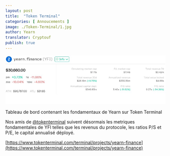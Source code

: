 ```yaml
---
layout: post
title:  "Token Terminal"
categories: [ Annoucements ]
image: ./Token-Terminal/1.jpg
author: Yearn
translator: Cryptouf
publish: true
---
```


![](1.jpg)

Tableau de bord contenant les fondamentaux de Yearn sur Token Terminal

Nos amis de [@tokenterminal](https://twitter.com/tokenterminal) suivent désormais les metriques fondamentales de YFI telles que les revenus du protocole, les ratios P/S et P/E, le capital annualisé déployé.

[https://www.tokenterminal.com/terminal/projects/yearn-finance](https://www.tokenterminal.com/terminal/projects/yearn-finance)
